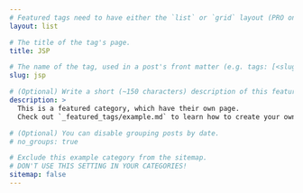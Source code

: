 ```yaml
---
# Featured tags need to have either the `list` or `grid` layout (PRO only).
layout: list

# The title of the tag's page.
title: JSP

# The name of the tag, used in a post's front matter (e.g. tags: [<slug>]).
slug: jsp

# (Optional) Write a short (~150 characters) description of this featured tag.
description: >
  This is a featured category, which have their own page.
  Check out `_featured_tags/example.md` to learn how to create your own.

# (Optional) You can disable grouping posts by date.
# no_groups: true

# Exclude this example category from the sitemap.
# DON'T USE THIS SETTING IN YOUR CATEGORIES!
sitemap: false
---
```

